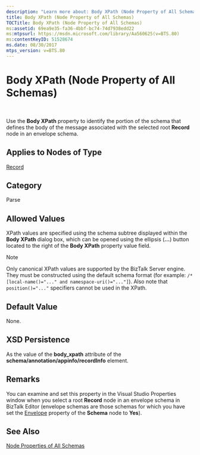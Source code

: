 ```yaml
---
description: "Learn more about: Body XPath (Node Property of All Schemas)"
title: Body XPath (Node Property of All Schemas)
TOCTitle: Body XPath (Node Property of All Schemas)
ms:assetid: 69ea9e35-fa36-4bbf-bc74-74d7938edd22
ms:mtpsurl: https://msdn.microsoft.com/library/Aa560625(v=BTS.80)
ms:contentKeyID: 51528674
ms.date: 08/30/2017
mtps_version: v=BTS.80
---
```


# Body XPath (Node Property of All Schemas)

 

Use the **Body XPath** property to identify the portion of the schema that defines the body of the message associated with the selected root **Record** node in an envelope schema.

## Applies to Nodes of Type

[Record](record-node-properties.md)

## Category

Parse

## Allowed Values

XPath values are specified using the schema subtree displayed within the **Body XPath** dialog box, which can be opened using the ellipsis (**...**) button located to the right of the **Body XPath** property value field.


> [!NOTE]
> <P>Only canonical XPath values are supported by the BizTalk Server engine. They must be constructed using the default schema format (for example: <CODE>/*[local-name()="..." and namespace-uri()="..."]</CODE>). Also note that <CODE>position()="..."</CODE> specifiers cannot be used in the XPath.</P>



## Default Value

None.

## XSD Persistence

As the value of the **body\_xpath** attribute of the **schema/annotation/appinfo/recordInfo** element.

## Remarks

You can examine and set this property in the Visual Studio Properties window when you select a root **Record** node in an envelope schema in BizTalk Editor (envelope schemas are those schemas for which you have set the [Envelope](envelope-node-property-of-all-schemas.md) property of the **Schema** node to **Yes**).

## See Also

[Node Properties of All Schemas](node-properties-of-all-schemas.md)

